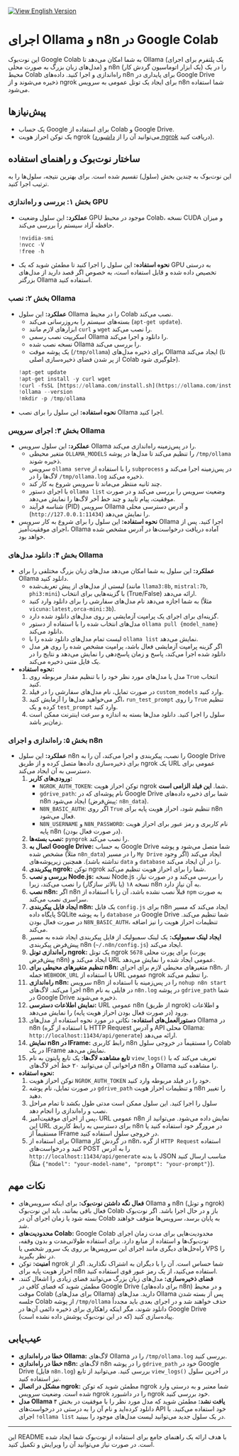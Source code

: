 [![View English Version](https://img.shields.io/badge/-View%20English%20Version-8A2BE2?style=for-the-badge&logo=googletranslate&logoColor=white)](README.md)



# اجرای Ollama و n8n در Google Colab

این نوت‌بوک Google Colab به شما امکان می‌دهد تا Ollama (یک پلتفرم برای اجرای مدل‌های زبان بزرگ به صورت محلی) و n8n (یک ابزار اتوماسیون گردش کار) را در یک محیط Colab راه‌اندازی و اجرا کنید. داده‌های n8n برای پایداری در Google Drive ذخیره می‌شوند و از ngrok برای ایجاد یک تونل عمومی به سرویس n8n شما استفاده می‌شود.

## پیش‌نیازها

* یک حساب Google برای استفاده از Colab و Google Drive.
* یک توکن احراز هویت ngrok (می‌توانید آن را از [داشبورد ngrok](https://dashboard.ngrok.com/get-started/your-authtoken) دریافت کنید).

## ساختار نوت‌بوک و راهنمای استفاده

این نوت‌بوک به چندین بخش (سلول) تقسیم شده است. برای بهترین نتیجه، سلول‌ها را به ترتیب اجرا کنید.

###  بخش ۱: بررسی و راه‌اندازی GPU

* **عملکرد:** این سلول وضعیت GPU موجود در محیط Colab، نسخه CUDA و میزان حافظه آزاد سیستم را بررسی می‌کند.
    ```python
    !nvidia-smi
    !nvcc -V
    !free -h
    ```
* **نحوه استفاده:** این سلول را اجرا کنید تا مطمئن شوید که یک GPU به درستی تخصیص داده شده و قابل استفاده است، به خصوص اگر قصد دارید از مدل‌های بزرگتر Ollama استفاده کنید.

### بخش ۲: نصب Ollama

* **عملکرد:** این سلول Ollama را در محیط Colab نصب می‌کند.
    * بسته‌های سیستم را به‌روزرسانی می‌کند (`apt-get update`).
    * ابزارهای لازم مانند `curl` و `wget` را نصب می‌کند.
    * اسکریپت نصب رسمی Ollama را دانلود و اجرا می‌کند.
    * نسخه نصب شده Ollama را بررسی می‌کند.
    * یک پوشه موقت (`/tmp/ollama`) برای ذخیره مدل‌های Ollama ایجاد می‌کند (تا از پر شدن فضای ذخیره‌سازی اصلی Colab جلوگیری شود).
    ```python
    !apt-get update
    !apt-get install -y curl wget
    !curl -fsSL [https://ollama.com/install.sh](https://ollama.com/install.sh) | sh
    !ollama --version
    !mkdir -p /tmp/ollama
    ```
* **نحوه استفاده:** این سلول را برای نصب Ollama اجرا کنید.

### بخش ۳: اجرای سرویس Ollama

* **عملکرد:** این سلول سرویس Ollama را در پس‌زمینه راه‌اندازی می‌کند.
    * متغیر محیطی `OLLAMA_MODELS` را تنظیم می‌کند تا مدل‌ها در پوشه `/tmp/ollama` ذخیره شوند.
    * سرویس `ollama serve` را با استفاده از `subprocess` در پس‌زمینه اجرا می‌کند و لاگ‌ها را در `/tmp/ollama.log` ذخیره می‌کند.
    * چند ثانیه منتظر می‌ماند تا سرویس شروع به کار کند.
    * با اجرای دستور `ollama list` وضعیت سرویس را بررسی می‌کند و در صورت موفقیت، پیام تایید و چند خط آخر لاگ‌ها را نمایش می‌دهد.
    * شناسه فرآیند (PID) سرویس Ollama و آدرس دسترسی محلی (`http://127.0.0.1:11434`) را نمایش می‌دهد.
* **نحوه استفاده:** این سلول را برای شروع به کار سرویس Ollama اجرا کنید. پس از اجرای موفقیت‌آمیز، Ollama آماده دریافت درخواست‌ها در آدرس مشخص شده خواهد بود.

### بخش ۴: دانلود مدل‌های Ollama

* **عملکرد:** این سلول به شما امکان می‌دهد مدل‌های زبان بزرگ مختلفی را برای Ollama دانلود کنید.
    * لیستی از مدل‌های از پیش تعریف‌شده (مانند `llama3:8b`, `mistral:7b`, `phi3:mini`) با گزینه‌هایی برای انتخاب (True/False) ارائه می‌دهد.
    * به شما اجازه می‌دهد نام مدل‌های سفارشی را برای دانلود وارد کنید (مثلاً `vicuna:latest,orca-mini:3b`).
    * گزینه‌ای برای اجرای یک پرامپت آزمایشی بر روی مدل‌های دانلود شده دارد.
    * مدل‌های انتخاب شده را با استفاده از دستور `ollama pull {model_name}` دانلود می‌کند.
    * لیست تمام مدل‌های دانلود شده را با `ollama list` نمایش می‌دهد.
    * اگر گزینه پرامپت آزمایشی فعال باشد، پرامپت مشخص شده را روی هر مدل دانلود شده اجرا می‌کند، پاسخ و زمان پاسخ‌دهی را نمایش می‌دهد و نتایج را در یک فایل متنی ذخیره می‌کند.
* **نحوه استفاده:**
    1.  مدل یا مدل‌های مورد نظر خود را با تنظیم مقدار مربوطه روی `True` انتخاب کنید.
    2.  در صورت تمایل، نام مدل‌های سفارشی را در فیلد `custom_models` وارد کنید.
    3.  اگر می‌خواهید مدل‌ها را آزمایش کنید، `run_test_prompt` را روی `True` تنظیم کرده و یک `test_prompt` وارد کنید.
    4.  سلول را اجرا کنید. دانلود مدل‌ها بسته به اندازه و سرعت اینترنت ممکن است زمان‌بر باشد.

### بخش ۵: راه‌اندازی و اجرای n8n

* **عملکرد:** این سلول n8n را نصب، پیکربندی و اجرا می‌کند، آن را به Google Drive برای ذخیره‌سازی داده‌ها متصل کرده و از طریق ngrok یک URL عمومی برای دسترسی به آن ایجاد می‌کند.
    1.  **ورودی‌های کاربر:**
        * `NGROK_AUTH_TOKEN`: توکن احراز هویت ngrok شما. **این فیلد الزامی است.**
        * `gdrive_path`: نام پوشه‌ای که در Google Drive شما برای ذخیره داده‌های n8n ایجاد می‌شود (پیش‌فرض: `n8n_data`).
        * `N8N_BASIC_AUTH`: اگر روی `True` تنظیم شود، احراز هویت پایه برای n8n فعال می‌شود.
        * `N8N_USERNAME` و `N8N_PASSWORD`: نام کاربری و رمز عبور برای احراز هویت پایه n8n (در صورت فعال بودن).
    2.  **نصب بسته‌ها:** `pyngrok` را نصب می‌کند.
    3.  **اتصال به Google Drive:** به حساب Google Drive شما متصل می‌شود و پوشه مشخص شده (مثلاً `n8n_data`) را در مسیر `My Drive` ایجاد می‌کند (اگر وجود نداشته باشد). همچنین زیرپوشه‌های `data` و `database` را در آن ایجاد می‌کند.
    4.  **پیکربندی ngrok:** توکن ngrok شما را برای احراز هویت تنظیم می‌کند.
    5.  **بررسی و نصب Node.js:** نسخه Node.js را بررسی می‌کند و در صورت نیاز، نسخه ۱۸ (یا بالاتر سازگار) را نصب می‌کند، زیرا n8n به آن نیاز دارد.
    6.  **نصب n8n:** اگر n8n قبلاً نصب نشده باشد، آن را با استفاده از `npm` به صورت سراسری نصب می‌کند.
    7.  **ایجاد فایل پیکربندی n8n:** یک فایل `config.js` برای n8n ایجاد می‌کند که مسیر پایگاه داده SQLite را به پوشه `database` در Google Drive شما تنظیم می‌کند. در صورت فعال بودن `N8N_BASIC_AUTH`، تنظیمات احراز هویت را نیز اضافه می‌کند.
    8.  **ایجاد لینک سمبولیک:** یک لینک سمبولیک از فایل پیکربندی ایجاد شده به مسیر پیش‌فرض پیکربندی n8n (`~/.n8n/config.js`) ایجاد می‌کند.
    9.  **راه‌اندازی تونل ngrok:** یک تونل ngrok برای پورت محلی `5678` (پورت پیش‌فرض n8n) ایجاد می‌کند و URL عمومی ایجاد شده را نمایش می‌دهد.
    10. **تنظیم متغیرهای محیطی برای n8n:** متغیرهای محیطی لازم برای اجرای n8n، از جمله `WEBHOOK_URL` با استفاده از URL عمومی ngrok را تنظیم می‌کند.
    11. **راه‌اندازی n8n:** سرویس n8n را در پس‌زمینه با استفاده از `nohup n8n start` اجرا می‌کند. لاگ‌های n8n در فایلی به نام `n8n.log` در پوشه `gdrive_path` شما در Google Drive ذخیره می‌شوند.
    12. **نمایش اطلاعات دسترسی:** URL عمومی n8n (از طریق ngrok) و اطلاعات ورود (در صورت فعال بودن احراز هویت پایه) را نمایش می‌دهد.
    13. **دستورالعمل‌های استفاده:** نکاتی در مورد نحوه استفاده از مدل‌های Ollama در n8n (با استفاده از گره HTTP Request و آدرس API محلی Ollama: `http://localhost:11434/api/generate`) ارائه می‌دهد.
    14. **نمایش n8n در IFrame:** رابط کاربری n8n را مستقیماً در خروجی سلول Colab در یک IFrame نمایش می‌دهد.
    15. **تابع مشاهده لاگ‌ها:** یک تابع پایتون به نام `view_logs()` تعریف می‌کند که با فراخوانی آن می‌توانید ۲۰ خط آخر لاگ‌های n8n و Ollama را مشاهده کنید.
* **نحوه استفاده:**
    1.  توکن احراز هویت `NGROK_AUTH_TOKEN` خود را در فیلد مربوطه وارد کنید.
    2.  در صورت تمایل، نام پوشه `gdrive_path` و تنظیمات احراز هویت n8n را تغییر دهید.
    3.  سلول را اجرا کنید. این سلول ممکن است مدتی طول بکشد تا تمام مراحل نصب و راه‌اندازی را انجام دهد.
    4.  پس از اجرای موفقیت‌آمیز، URL عمومی n8n نمایش داده می‌شود. می‌توانید از این URL برای دسترسی به رابط کاربری n8n در مرورگر خود استفاده کنید یا مستقیماً از IFrame در خروجی سلول استفاده کنید.
    5.  برای استفاده از Ollama در گردش کار n8n، از گره `HTTP Request` استفاده کنید و درخواست‌های POST را به آدرس `http://localhost:11434/api/generate` با بدنه JSON مناسب ارسال کنید (مثلاً `{"model": "your-model-name", "prompt": "your-prompt"}`).

## نکات مهم

* **فعال نگه داشتن نوت‌بوک:** برای اینکه سرویس‌های Ollama و n8n (و تونل ngrok) فعال باقی بمانند، باید این نوت‌بوک Colab باز و در حال اجرا باشد. اگر نوت‌بوک بسته شود یا زمان اجرای آن در Colab به پایان برسد، سرویس‌ها متوقف خواهند شد.
* **محدودیت‌های Colab:** Google Colab محدودیت‌هایی برای مدت زمان اجرای نوت‌بوک‌ها و استفاده از منابع دارد. برای استفاده طولانی‌مدت و بدون وقفه، راه‌حل‌های دیگری مانند اجرای این سرویس‌ها بر روی یک سرور شخصی یا VPS را در نظر بگیرید.
* **امنیت:** توکن ngrok شما حساس است. آن را با دیگران به اشتراک نگذارید. اگر از احراز هویت پایه برای n8n استفاده می‌کنید، از یک رمز عبور قوی استفاده کنید.
* **فضای ذخیره‌سازی:** مدل‌های زبان بزرگ می‌توانند فضای زیادی را اشغال کنند. مطمئن شوید که فضای کافی در Google Drive (برای داده‌های n8n) و در محیط موقت Colab (برای مدل‌های Ollama) دارید. مدل‌های Ollama پس از بسته شدن جلسه Colab از پوشه `/tmp/ollama` حذف خواهند شد و در اجرای بعدی باید مجدداً دانلود شوند، مگر اینکه راهکاری برای ذخیره دائمی آن‌ها در Google Drive پیاده‌سازی کنید (که در این نوت‌بوک پوشش داده نشده است).

## عیب‌یابی

* **خطا در راه‌اندازی Ollama:** لاگ‌های Ollama را در `/tmp/ollama.log` بررسی کنید.
* **خطا در راه‌اندازی n8n:** لاگ‌های n8n را در پوشه `gdrive_path` خود در Google Drive (فایل `n8n.log`) بررسی کنید. می‌توانید از تابع `view_logs()` در آخرین سلول نیز استفاده کنید.
* **مشکل در اتصال ngrok:** مطمئن شوید که توکن ngrok شما معتبر و به درستی وارد شده است. وضعیت سرویس ngrok را در داشبورد ngrok خود بررسی کنید.
* **مدل Ollama یافت نشد:** مطمئن شوید که مدل مورد نظر را با موفقیت در بخش ۴ دانلود کرده‌اید و نام آن را به درستی در درخواست‌های API خود استفاده می‌کنید. با اجرای `!ollama list` در یک سلول جدید می‌توانید لیست مدل‌های موجود را ببینید.

---

این README با هدف ارائه یک راهنمای جامع برای استفاده از نوت‌بوک شما ایجاد شده است. در صورت نیاز می‌توانید آن را ویرایش و تکمیل کنید.
